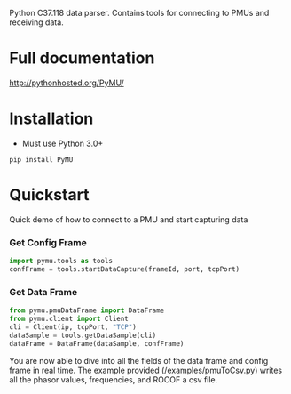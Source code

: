 Python C37.118 data parser.  Contains tools for connecting to PMUs and receiving data.

# Full documentation
http://pythonhosted.org/PyMU/

# Installation
* Must use Python 3.0+

```
pip install PyMU
```

# Quickstart
Quick demo of how to connect to a PMU and start capturing data

### Get Config Frame

```python
import pymu.tools as tools
confFrame = tools.startDataCapture(frameId, port, tcpPort)
```

### Get Data Frame

```python
from pymu.pmuDataFrame import DataFrame
from pymu.client import Client
cli = Client(ip, tcpPort, "TCP")
dataSample = tools.getDataSample(cli)
dataFrame = DataFrame(dataSample, confFrame)
```

You are now able to dive into all the fields of the data frame and config frame in real time.  The example provided (/examples/pmuToCsv.py) writes all the phasor values, frequencies, and ROCOF a csv file.  
